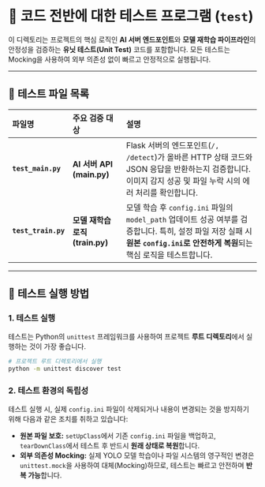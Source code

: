 
# 🧪 코드 전반에 대한 테스트 프로그램 (`test`)

이 디렉토리는 프로젝트의 핵심 로직인 **AI 서버 엔드포인트**와 **모델 재학습 파이프라인**의 안정성을 검증하는 **유닛 테스트(Unit Test)** 코드를 포함합니다. 모든 테스트는 Mocking을 사용하여 외부 의존성 없이 빠르고 안정적으로 실행됩니다.

---

## 📝 테스트 파일 목록

| 파일명 | 주요 검증 대상 | 설명 |
| :--- | :--- | :--- |
| **`test_main.py`** | **AI 서버 API (main.py)** | Flask 서버의 엔드포인트(`/, /detect`)가 올바른 HTTP 상태 코드와 JSON 응답을 반환하는지 검증합니다. 이미지 감지 성공 및 파일 누락 시의 에러 처리를 확인합니다. |
| **`test_train.py`** | **모델 재학습 로직 (train.py)** | 모델 학습 후 `config.ini` 파일의 `model_path` 업데이트 성공 여부를 검증합니다. 특히, 설정 파일 저장 실패 시 **원본 `config.ini`로 안전하게 복원**되는 핵심 로직을 테스트합니다. |

---

## 🎯 테스트 실행 방법

### 1. 테스트 실행

테스트는 Python의 `unittest` 프레임워크를 사용하여 프로젝트 **루트 디렉토리**에서 실행하는 것이 가장 좋습니다.

```bash
# 프로젝트 루트 디렉토리에서 실행
python -m unittest discover test
````

### 2\. 테스트 환경의 독립성

테스트 실행 시, 실제 `config.ini` 파일이 삭제되거나 내용이 변경되는 것을 방지하기 위해 다음과 같은 조치를 취하고 있습니다:

  * **원본 파일 보호:** `setUpClass`에서 기존 `config.ini` 파일을 백업하고, `tearDownClass`에서 테스트 후 반드시 **원래 상태로 복원**합니다.
  * **외부 의존성 Mocking:** 실제 YOLO 모델 학습이나 파일 시스템의 영구적인 변경은 `unittest.mock`을 사용하여 대체(Mocking)하므로, 테스트는 빠르고 안전하며 **반복 가능**합니다.

<!-- end list -->

```
